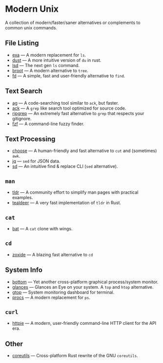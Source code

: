 # Modern Unix

A collection of modern/faster/saner alternatives or complements to common unix commands.

## File Listing

* [exa](https://github.com/ogham/exa) — A modern replacement for `ls`.
* [dust](https://github.com/bootandy/dust) — A more intuitive version of `du` in rust.
* [lsd](https://github.com/Peltoche/lsd) — The next gen `ls` command.
* [broot](https://github.com/Canop/broot) — A modern alternative to `tree`.
* [fd](https://github.com/sharkdp/fd) — A simple, fast and user-friendly alternative to `find`.

## Text Search

* [ag](https://github.com/ggreer/the_silver_searcher) — A code-searching tool similar to `ack`, but faster.
* [ack](https://github.com/beyondgrep/ack3) — A `grep` like search tool optimized for source code.
* [ripgrep](https://github.com/BurntSushi/ripgrep) — An extremely fast alternative to `grep` that respects your gitignore.
* [fzf](https://github.com/junegunn/fzf) — A command-line fuzzy finder.

## Text Processing

* [choose](https://github.com/theryangeary/choose) — A human-friendly and fast alternative to `cut` and (sometimes) `awk`.
* [jq](https://github.com/stedolan/jq) — `sed` for JSON data.
* [sd](https://github.com/chmln/sd) — An intuitive find & replace CLI (`sed` alternative).

## `man`

* [tldr](https://github.com/tldr-pages/tldr) — A community effort to simplify man pages with practical examples. 
* [tealdeer](https://github.com/dbrgn/tealdeer) — A very fast implementation of `tldr` in Rust.

## `cat`

* [bat](https://github.com/sharkdp/bat) — A `cat` clone with wings.

## `cd`

* [zoxide](https://github.com/ajeetdsouza/zoxide) — A blazing fast alternative to `cd`

## System Info

* [bottom](https://github.com/ClementTsang/bottom) — Yet another cross-platform graphical process/system monitor. 
* [glances](https://github.com/nicolargo/glances) — Glances an Eye on your system. A `top` and `htop` alternative.
* [gtop](https://github.com/aksakalli/gtop) — System monitoring dashboard for terminal.
* [procs](https://github.com/dalance/procs) — A modern replacement for `ps`.

## `curl`

* [httpie](https://github.com/httpie/httpie) — A modern, user-friendly command-line HTTP client for the API era.

## Other

* [coreutils](https://github.com/uutils/coreutils) — Cross-platform Rust rewrite of the GNU `coreutils`.
